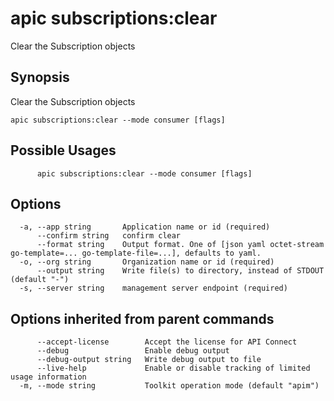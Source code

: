 # apic subscriptions:clear

Clear the Subscription objects

## Synopsis

Clear the Subscription objects

```
apic subscriptions:clear --mode consumer [flags]
```

## Possible Usages

```
      apic subscriptions:clear --mode consumer [flags]
```

## Options

```
  -a, --app string       Application name or id (required)
      --confirm string   confirm clear
      --format string    Output format. One of [json yaml octet-stream go-template=... go-template-file=...], defaults to yaml.
  -o, --org string       Organization name or id (required)
      --output string    Write file(s) to directory, instead of STDOUT (default "-")
  -s, --server string    management server endpoint (required)
```

## Options inherited from parent commands

```
      --accept-license        Accept the license for API Connect
      --debug                 Enable debug output
      --debug-output string   Write debug output to file
      --live-help             Enable or disable tracking of limited usage information
  -m, --mode string           Toolkit operation mode (default "apim")
```

